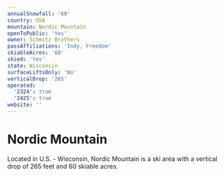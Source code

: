 ```yaml
---
annualSnowfall: '60'
country: USA
mountain: Nordic Mountain
openToPublic: 'Yes'
owner: Schmitz Brothers
passAffiliations: 'Indy, Freedom'
skiableAcres: '60'
skied: 'Yes'
state: Wisconsin
surfaceLiftsOnly: 'No'
verticalDrop: '265'
operated:
  '2324': true
  '2425': true
website: ''
---
```



# Nordic Mountain

Located in U.S. - Wisconsin, Nordic Mountain is a ski area with a vertical drop of 265 feet and 60 skiable acres.
